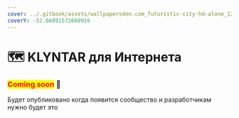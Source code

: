 ```yaml
---
cover: ../.gitbook/assets/wallpapersden.com_futuristic-city-hd-alone_1280x720.jpg
coverY: -52.66091572660916
---
```


# 🗺 KLYNTAR для Интернета

### <mark style="color:red;">**Coming soon**</mark> 👻

Будет опубликовано когда появится сообщество и разработчикам нужно будет это
